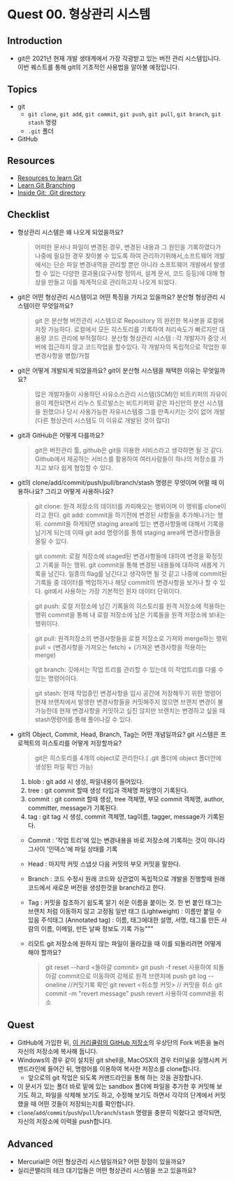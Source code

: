# Quest 00. 형상관리 시스템

## Introduction

- git은 2021년 현재 개발 생태계에서 가장 각광받고 있는 버전 관리 시스템입니다. 이번 퀘스트를 통해 git의 기초적인 사용법을 알아볼 예정입니다.

## Topics

- git
  - `git clone`, `git add`, `git commit`, `git push`, `git pull`, `git branch`, `git stash` 명령
  - `.git` 폴더
- GitHub

## Resources

- [Resources to learn Git](https://try.github.io)
- [Learn Git Branching](https://learngitbranching.js.org/?locale=ko)
- [Inside Git: .Git directory](https://githowto.com/git_internals_git_directory)

## Checklist

- 형상관리 시스템은 왜 나오게 되었을까요?

  > 어떠한 문서나 파일이 변경된 경우, 변경된 내용과 그 원인을 기록하였다가 나중에 필요한 경우 찾아볼 수 있도록 하여 관리하기위해서,소프트웨어 개발에서는 단순 파일 변경내역을 관리할 뿐만 아니라 소프트웨어 개발에서 발생할 수 있는 다양한 결과물(요구사항 정의서, 설계 문서, 코드 등등)에 대해 형상을 만들고 이를 체계적으로 관리하고자 나오게 되었다.

- git은 어떤 형상관리 시스템이고 어떤 특징을 가지고 있을까요? 분산형 형상관리 시스템이란 무엇일까요?

  > git 은 분산형 버전관리 시스템으로 Repository 의 완전한 복사본을 로컬에 저장 가능하다. 로컬에서 모든 히스토리를 기록하여 처리속도가 빠르지만 대용량 코드 관리에 부적절하다.
  > 분산형 형상관리 시스템 : 각 개발자가 중앙 서버에 접근하지 않고 코드작업을 할수있다. 각 개발자의 독립적으로 작업한 후 변경사항을 병합/거절

- git은 어떻게 개발되게 되었을까요? git이 분산형 시스템을 채택한 이유는 무엇일까요?

  > 많은 개발자들이 사용하던 사유소스관리 시스템(SCM)인 비트키퍼의 자유이용이 제한되면서 리누스 토르발스는 비트키퍼와 같은 자신만의 분산 시스템을 원했으나 당시 사용가능한 자유시스템중 그를 만족시키는 것이 없어 개발 (다른 형상관리 시스템도 이 이유로 개발된 것이 많다)

- git과 GitHub은 어떻게 다를까요?

  > git은 버전관리 툴, github은 git을 이용한 서비스라고 생각하면 될 것 같다. Github에서 제공하는 서비스를 활용하여 여러사람들이 하나의 저장소를 가지고 보다 쉽게 협업할 수 있다.

- git의 clone/add/commit/push/pull/branch/stash 명령은 무엇이며 어떨 때 이용하나요? 그리고 어떻게 사용하나요?

  > git clone: 원격 저장소의 데이터를 카피해오는 행위이며 이 행위를 clone이라고 한다.
  > git add: commit을 하기전에 변경된 사항들을 추가해나가는 행위. commit을 하게되면 staging area에 있는 변경사항들에 대해서 기록을 남기게 되는데 이때 git add 명령어를 통해 staging area에 변경사항들을 올릴 수 있다.

  > git commit: 로컬 저장소에 staged된 변경사항들에 대하여 변경을 확정짓고 기록을 하는 행위. git commit을 통해 변경된 내용들에 대하여 새롭게 기록을 남긴다. 일종의 flag를 남긴다고 생각하면 될 것 같고 나중에 commit된 기록들 중 데이터를 백업하거나 해당 commit의 변경사항을 보거나 할 수 있다. git에서 사용하는 가장 기본적인 원자 데이터 단위이다.

  > git push: 로컬 저장소에 남긴 기록들의 히스토리를 원격 저장소에 적용하는 행위 commit을 통해 내 로컬 저장소에 남은 기록들을 원격 저장소에 보내는 행위이다.

  > git pull: 원격저장소의 변경사항들을 로컬 저장소로 가져와 merge하는 행위 pull = (변경사항을 가져오는 fetch) + (가져온 변경사항을 적용하는 merge)

  > git branch: 깃에서는 작업 트리를 관리할 수 있는데 이 작업트리를 다룰 수 있는 명령어이다.

  > git stash: 현재 작업중인 변경사항을 임시 공간에 저장해두기 위한 명령어 현재 브랜치에서 발생한 변경사항들을 커밋해주지 않으면 브랜치 변경이 불가능한데 현재 변경사항을 커밋하고 싶진 않지만 브랜치는 변경하고 싶을 때 stash명령어를 통해 풀어나갈 수 있다.

- git의 Object, Commit, Head, Branch, Tag는 어떤 개념일까요? git 시스템은 프로젝트의 히스토리를 어떻게 저장할까요?

  > git은 히스토리를 4개의 object로 관리한다.( .git 폴더에 object 폴더안에 생성된 파일 확인 가능)

  1. blob : git add 시 생성, 파일내용이 들어있다.
  2. tree : git commit 할때 생성 타입과 객체명 파일명이 기록된다.
  3. commit : git commit 할때 생성, tree 객체명, 부모 commit 객체명, author, committer, message가 기록된다.
  4. tag : git tag 시 생성, commit 객체명, tag이름, tagger, message가 기록된다.

  - Commit : '작업 트리'에 있는 변경내용을 바로 저장소에 기록하는 것이 아니라 그사이 '인덱스'에 파일 상태를 기록
  - Head : 마지막 커밋 스냅샷 다음 커밋의 부모 커밋을 말한다.
  - Branch : 코드 수정시 원래 코드와 상관없이 독립적으로 개발을 진행할때 원래 코드에서 새로운 버전을 생성한것을 branch라고 한다.
  - Tag : 커밋을 참조하기 쉽도록 알기 쉬운 이름을 붙이는 것. 한 번 붙인 태그는 브랜치 처럼 이동하지 않고 고정됨
    일반 태그 (Lightweight) : 이름만 붙일 수 있음
    주석태그 (Annotated tag) : 이름, 태그에대한 설명, 서명, 태그를 만든 사람의 이름, 이메일, 만든 날짜 정보도 기록 가능"""

  - 리모트 git 저장소에 원하지 않는 파일이 올라갔을 때 이를 되돌리려면 어떻게 해야 할까요?

    > git reset --hard <돌아갈 commit>
    > git push -f
    > reset 사용하여 되돌아갈 commit으로 이동하여 강제로 원격 브랜치에 push
    > git log --oneline //커밋기록 확인
    > git revert <취소할 커밋> // 커밋을 취소
    > git commit -m "revert message"
    > push
    > revert 사용하여 commit을 취소

## Quest

- GitHub에 가입한 뒤, [이 커리큘럼의 GitHub 저장소](https://github.com/KnowRe-Dev/WebDevCurriculum)의 우상단의 Fork 버튼을 눌러 자신의 저장소에 복사해 둡니다.
- Windows의 경우 같이 설치된 git shell을, MacOSX의 경우 터미널을 실행시켜 커맨드라인에 들어간 뒤, 명령어를 이용하여 복사한 저장소를 clone합니다.
  - 앞으로의 git 작업은 되도록 커맨드라인을 통해 하는 것을 권장합니다.
- 이 문서가 있는 폴더 바로 밑에 있는 sandbox 폴더에 파일을 추가한 후 커밋해 보기도 하고, 파일을 삭제해 보기도 하고, 수정해 보기도 하면서 각각의 단계에서 커밋했을 때 어떤 것들이 저장되는지를 확인합니다.
- `clone`/`add`/`commit`/`push`/`pull`/`branch`/`stash` 명령을 충분히 익혔다고 생각되면, 자신의 저장소에 이력을 push합니다.

## Advanced

- Mercurial은 어떤 형상관리 시스템일까요? 어떤 장점이 있을까요?
- 실리콘밸리의 테크 대기업들은 어떤 형상관리 시스템을 쓰고 있을까요?
